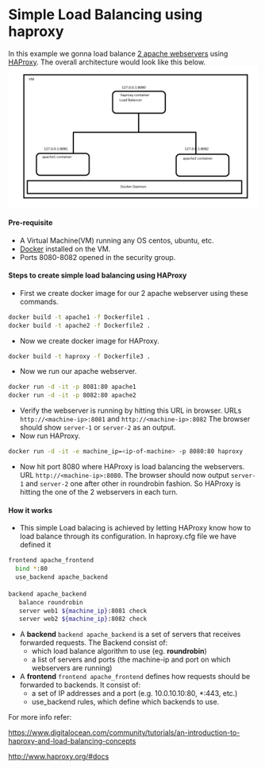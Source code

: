 # Simple Load Balancing using haproxy

In this example we gonna load balance [2 apache webservers] using [HAProxy]. The overall architecture would look like this below.
![alt text](https://raw.githubusercontent.com/milindchawre/haproxy_by_examples/master/basic/img/haproxy_basic.png)

#### Pre-requisite
- A Virtual Machine(VM) running any OS centos, ubuntu, etc.
- [Docker] installed on the VM.
- Ports 8080-8082 opened in the security group.

#### Steps to create simple load balancing using HAProxy
- First we create docker image for our 2 apache webserver using these commands.
```sh
docker build -t apache1 -f Dockerfile1 .
docker build -t apache2 -f Dockerfile2 .
```
- Now we create docker image for HAProxy.
```sh
docker build -t haproxy -f Dockerfile3 .
```
- Now we run our apache webserver.
```sh
docker run -d -it -p 8081:80 apache1
docker run -d -it -p 8082:80 apache2
```
- Verify the webserver is running by hitting this URL in browser. URLs `http://<machine-ip>:8081` and `http://<machine-ip>:8082` The browser should show `server-1` or `server-2` as an output.
- Now run HAProxy.
```sh
docker run -d -it -e machine_ip=<ip-of-machine> -p 8080:80 haproxy
```
- Now hit port 8080 where HAProxy is load balancing the webservers. URL `http://<machine-ip>:8080`. The browser should now output `server-1` and `server-2` one after other in roundrobin fashion. So HAProxy is hitting the one of the 2 webservers in each turn.

#### How it works
- This simple Load balacing is achieved by letting HAProxy know how to load balance through its configuration. In haproxy.cfg file we have defined it
```sh
frontend apache_frontend
  bind *:80
  use_backend apache_backend

backend apache_backend
   balance roundrobin
   server web1 ${machine_ip}:8081 check
   server web2 ${machine_ip}:8082 check
```
- A **backend** `backend apache_backend` is a set of servers that receives forwarded requests. The Backend consist of: 
    - which load balance algorithm to use (eg. **roundrobin**)
    - a list of servers and ports (the machine-ip and port on which webservers are running)
- A **frontend** `frontend apache_frontend` defines how requests should be forwarded to backends. It consist of:
    - a set of IP addresses and a port (e.g. 10.0.10.10:80, *:443, etc.)
    - use_backend rules, which define which backends to use.


For more info refer:

https://www.digitalocean.com/community/tutorials/an-introduction-to-haproxy-and-load-balancing-concepts

http://www.haproxy.org/#docs

   [Docker]: <https://www.docker.com/>
   [2 apache webservers]: <https://httpd.apache.org/>
   [HAProxy]: <http://www.haproxy.org/>

